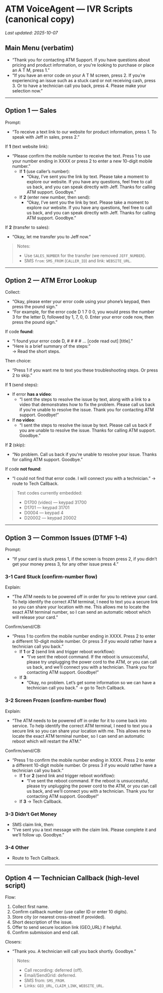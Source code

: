# ATM VoiceAgent — IVR Scripts (canonical copy)

_Last updated: 2025-10-07_

## Main Menu (verbatim)
- “Thank you for contacting ATM Support. If you have questions about pricing and product information, or you're looking to purchase or place an A T M, press 1.”
- “If you have an error code on your A T M screen, press 2. If you're experiencing an issue such as a stuck card or not receiving cash, press 3. Or to have a technician call you back, press 4. Please make your selection now.”

---

## Option 1 — Sales
Prompt:
- “To receive a text link to our website for product information, press 1. To speak with Jeff in sales, press 2.”

If **1** (text website link):
- “Please confirm the mobile number to receive the text. Press 1 to use your number ending in XXXX or press 2 to enter a new 10-digit mobile number.”
  - If **1** (use caller’s number):
    - “Okay, I’ve sent you the link by text. Please take a moment to explore our website. If you have any questions, feel free to call us back, and you can speak directly with Jeff. Thanks for calling ATM support. Goodbye.”
  - If **2** (enter new number, then send):
    - “Okay, I’ve sent you the link by text. Please take a moment to explore our website. If you have any questions, feel free to call us back, and you can speak directly with Jeff. Thanks for calling ATM support. Goodbye.”

If **2** (transfer to sales):
- “Okay, let me transfer you to Jeff now.”

> Notes:
> - Use `SALES_NUMBER` for the transfer (we removed `JEFF_NUMBER`).
> - SMS `from`: `SMS_FROM` (`CALLER_ID`) and link: `WEBSITE_URL`.

---

## Option 2 — ATM Error Lookup
Collect:
- “Okay, please enter your error code using your phone’s keypad, then press the pound sign.”
- “For example, for the error code D 1 7 0 0, you would press the number 3 for the letter D, followed by 1, 7, 0, 0. Enter your error code now, then press the pound sign.”

If code **found**:
- “I found your error code D, # # # # … [code read out] [title].”
- “Here is a brief summary of the steps:”  
  → Read the short steps.

Then choice:
- “Press 1 if you want me to text you these troubleshooting steps. Or press 2 to skip.”

If **1** (send steps):
- If error **has a video**:
  - “I sent the steps to resolve the issue by text, along with a link to a video that demonstrates how to fix the problem. Please call us back if you're unable to resolve the issue. Thank you for contacting ATM support. Goodbye!”
- If **no video**:
  - “I sent the steps to resolve the issue by text. Please call us back if you are unable to resolve the issue. Thanks for calling ATM support. Goodbye.”

If **2** (skip):
- “No problem. Call us back if you're unable to resolve your issue. Thanks for calling ATM support. Goodbye.”

If code **not found**:
- “I could not find that error code. I will connect you with a technician.” → route to Tech Callback.

> Test codes currently embedded:
> - D1700 (video) — keypad 31700
> - D1701 — keypad 31701
> - D0004 — keypad 4
> - D20002 — keypad 20002

---

## Option 3 — Common Issues (DTMF 1–4)
Prompt:
- “If your card is stuck press 1, if the screen is frozen press 2, if you didn’t get your money press 3, for any other issue press 4.”

### 3-1 Card Stuck (confirm-number flow)
Explain:
- “The ATM needs to be powered off in order for you to retrieve your card. To help identify the correct ATM terminal, I need to text you a secure link so you can share your location with me. This allows me to locate the exact ATM terminal number, so I can send an automatic reboot which will release your card.”

Confirm/send/CB:
- “Press 1 to confirm the mobile number ending in XXXX. Press 2 to enter a different 10-digit mobile number. Or press 3 if you would rather have a technician call you back.”
  - If **1** or **2** (send link and trigger reboot workflow):
    - “I’ve sent the reboot command. If the reboot is unsuccessful, please try unplugging the power cord to the ATM, or you can call us back, and we’ll connect you with a technician. Thank you for contacting ATM support. Goodbye!”
  - If **3**:
    - “Okay, no problem. Let’s get some information so we can have a technician call you back.” → go to Tech Callback.

### 3-2 Screen Frozen (confirm-number flow)
Explain:
- “The ATM needs to be powered off in order for it to come back into service. To help identify the correct ATM terminal, I need to text you a secure link so you can share your location with me. This allows me to locate the exact ATM terminal number, so I can send an automatic reboot which will restart the ATM.”

Confirm/send/CB:
- “Press 1 to confirm the mobile number ending in XXXX. Press 2 to enter a different 10-digit mobile number. Or press 3 if you would rather have a technician call you back.”
  - If **1** or **2** (send link and trigger reboot workflow):
    - “I’ve sent the reboot command. If the reboot is unsuccessful, please try unplugging the power cord to the ATM, or you can call us back, and we’ll connect you with a technician. Thank you for contacting ATM support. Goodbye!”
  - If **3** → Tech Callback.

### 3-3 Didn’t Get Money
- SMS claim link, then:
- “I’ve sent you a text message with the claim link. Please complete it and we’ll follow up. Goodbye.”

### 3-4 Other
- Route to Tech Callback.

---

## Option 4 — Technician Callback (high-level script)
Flow:
1) Collect first name.  
2) Confirm callback number (use caller ID or enter 10 digits).  
3) Store city (or nearest cross-street if provided).  
4) Short description of the issue.  
5) Offer to send secure location link (GEO_URL) if helpful.  
6) Confirm submission and end call.

Closers:
- “Thank you. A technician will call you back shortly. Goodbye.”

> Notes:
> - Call recording: deferred (off).  
> - Email/SendGrid: deferred.  
> - SMS from: `SMS_FROM`.  
> - Links: `GEO_URL`, `CLAIM_LINK`, `WEBSITE_URL`.

